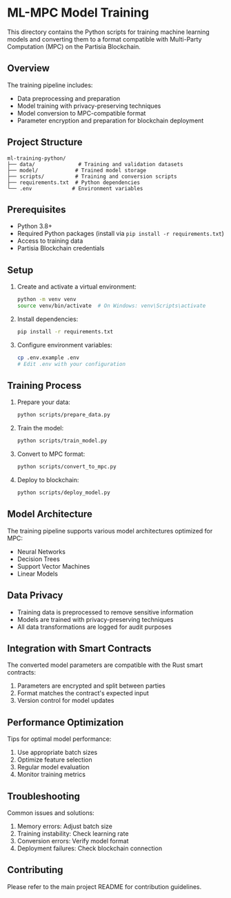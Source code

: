 # ML-MPC Model Training

This directory contains the Python scripts for training machine learning models and converting them to a format compatible with Multi-Party Computation (MPC) on the Partisia Blockchain.

## Overview

The training pipeline includes:

- Data preprocessing and preparation
- Model training with privacy-preserving techniques
- Model conversion to MPC-compatible format
- Parameter encryption and preparation for blockchain deployment

## Project Structure

```
ml-training-python/
├── data/              # Training and validation datasets
├── model/            # Trained model storage
├── scripts/          # Training and conversion scripts
├── requirements.txt  # Python dependencies
└── .env             # Environment variables
```

## Prerequisites

- Python 3.8+
- Required Python packages (install via `pip install -r requirements.txt`)
- Access to training data
- Partisia Blockchain credentials

## Setup

1. Create and activate a virtual environment:

   ```bash
   python -m venv venv
   source venv/bin/activate  # On Windows: venv\Scripts\activate
   ```

2. Install dependencies:

   ```bash
   pip install -r requirements.txt
   ```

3. Configure environment variables:
   ```bash
   cp .env.example .env
   # Edit .env with your configuration
   ```

## Training Process

1. Prepare your data:

   ```bash
   python scripts/prepare_data.py
   ```

2. Train the model:

   ```bash
   python scripts/train_model.py
   ```

3. Convert to MPC format:

   ```bash
   python scripts/convert_to_mpc.py
   ```

4. Deploy to blockchain:
   ```bash
   python scripts/deploy_model.py
   ```

## Model Architecture

The training pipeline supports various model architectures optimized for MPC:

- Neural Networks
- Decision Trees
- Support Vector Machines
- Linear Models

## Data Privacy

- Training data is preprocessed to remove sensitive information
- Models are trained with privacy-preserving techniques
- All data transformations are logged for audit purposes

## Integration with Smart Contracts

The converted model parameters are compatible with the Rust smart contracts:

1. Parameters are encrypted and split between parties
2. Format matches the contract's expected input
3. Version control for model updates

## Performance Optimization

Tips for optimal model performance:

1. Use appropriate batch sizes
2. Optimize feature selection
3. Regular model evaluation
4. Monitor training metrics

## Troubleshooting

Common issues and solutions:

1. Memory errors: Adjust batch size
2. Training instability: Check learning rate
3. Conversion errors: Verify model format
4. Deployment failures: Check blockchain connection

## Contributing

Please refer to the main project README for contribution guidelines.
